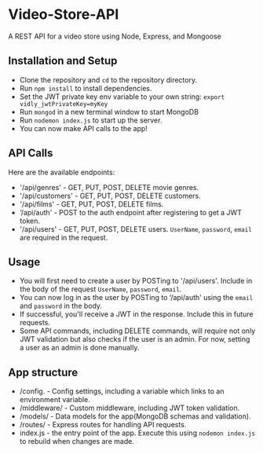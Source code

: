 # Video-Store-API
A REST API for a video store using Node, Express, and Mongoose

## Installation and Setup

* Clone the repository and `cd` to the repository directory.
* Run `npm install` to install dependencies.
* Set the JWT private key env variable to your own string: `export vidly_jwtPrivateKey=myKey`
* Run `mongod` in a new terminal window to start MongoDB
* Run `nodemon index.js` to start up the server. 
* You can now make API calls to the app!

## API Calls

Here are the available endpoints:

* '/api/genres'    - GET, PUT, POST, DELETE movie genres.
* '/api/customers' - GET, PUT, POST, DELETE customers.
* '/api/films'     - GET, PUT, POST, DELETE films.
* ‘/api/auth'      - POST to the auth endpoint after registering to get a JWT token. 
* '/api/users'     - GET, PUT, POST, DELETE users. `UserName`, `password`, `email` are required in the request.

## Usage

* You will first need to create a user by POSTing to '/api/users'. Include in the body of the request `UserName`, `password`, `email`.
* You can now log in as the user by POSTing to ‘/api/auth' using the `email` and `password` in the body.
* If successful, you'll receive a JWT in the response. Include this in future requests.
* Some API commands, including DELETE commands, will require not only JWT validation but also checks if the user is an admin. 
For now, setting a user as an admin is done manually.

## App structure

* /config.     - Config settings, including a variable which links to an environment variable.
* /middleware/ - Custom middleware, including JWT token validation.
* /models/     - Data models for the app(MongoDB schemas and validation).
* /routes/     - Express routes for handling API requests.
* index.js     - the entry point of the app. Execute this using `nodemon index.js` to rebuild when changes are made.
